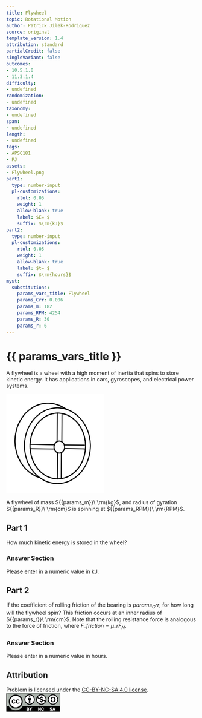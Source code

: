 ```yaml
---
title: Flywheel
topic: Rotational Motion
author: Patrick Jilek-Rodriguez
source: original
template_version: 1.4
attribution: standard
partialCredit: false
singleVariant: false
outcomes:
- 10.5.1.0
- 11.3.1.4
difficulty:
- undefined
randomization:
- undefined
taxonomy:
- undefined
span:
- undefined
length:
- undefined
tags:
- APSC181
- PJ
assets:
- Flywheel.png
part1:
  type: number-input
  pl-customizations:
    rtol: 0.05
    weight: 1
    allow-blank: true
    label: $E= $
    suffix: $\rm{kJ}$
part2:
  type: number-input
  pl-customizations:
    rtol: 0.05
    weight: 1
    allow-blank: true
    label: $t= $
    suffix: $\rm{hours}$
myst:
  substitutions:
    params_vars_title: Flywheel
    params_Crr: 0.006
    params_m: 182
    params_RPM: 4254
    params_R: 30
    params_r: 6
---
```

# {{ params_vars_title }}
A flywheel is a wheel with a high moment of inertia that spins to store kinetic energy.
It has applications in cars, gyroscopes, and electrical power systems.

<img src="Flywheel.png" alt="A wheel." >

A flywheel of mass ${{params_m}}\ \rm{kg}$, and radius of gyration ${{params_R}}\ \rm{cm}$ is spinning at ${{params_RPM}}\ \rm{RPM}$.

## Part 1

How much kinetic energy is stored in the wheel?

### Answer Section

Please enter in a numeric value in kJ.

## Part 2

If the coefficient of rolling friction of the bearing is ${{params_Crr}}$, for how long will the flywheel spin?
This friction occurs at an inner radius of ${{params_r}}\ \rm{cm}$.
Note that the rolling resistance force is analogous to the force of friction, where $F\_{friction} = {\mu}\_rF_N$.

### Answer Section

Please enter in a numeric value in hours.

## Attribution

Problem is licensed under the [CC-BY-NC-SA 4.0 license](https://creativecommons.org/licenses/by-nc-sa/4.0/).<br> ![The Creative Commons 4.0 license requiring attribution-BY, non-commercial-NC, and share-alike-SA license.](https://raw.githubusercontent.com/firasm/bits/master/by-nc-sa.png)